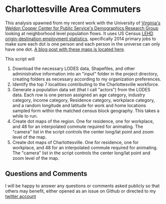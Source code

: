 # Charlottesville Area Commuters

This analysis spawned from my recent work with the University of [Virginia's Weldon Cooper Center for Public Service's Demographics Research Group](http://demographics.coopercenter.org/) looking at neighborhood level population flows. It uses US Census [LEHD origin-destination employment statistics](https://lehd.ces.census.gov/data/), specifically 2014 primary jobs to make sure each dot is one person and each person in the universe can only have one dot. [A blog post with these maps is located here](http://statchatva.org/2017/05/08/visualizing-commuter-flows-in-the-charlottesville-area/).

This script will

1. Download the necessary LODES data, Shapefiles, and other administrative information into an "input" folder in the project directory, creating folders as necessary according to my organization preferences.
2. Identify the top 7 localities contributing to the Charlottesville workforce.
3. Generate a population data set (that I call "actors") from the LODES data. Each row is one person assigned an age category, industry category, income category, Residence category, workplace category, and a random longitude and latitude for work and home locations sampled form within the matched census block geography. This takes a while to run.
4. Create dot maps of the region. One for residence, one for workplace, and 48 for an interpolated commute required for animating. The "camera" list in the script controls the center long/lat point and zoom level of the map.
5. Create dot maps of Charlottesville. One for residence, one for workplace, and 48 for an interpolated commute required for animating. The "camera" list in the script controls the center long/lat point and zoom level of the map.

## Questions and Comments

I will be happy to answer any questions or comments asked publicly so that others may benefit, either opened as an issue on Github or directed to my [twitter account](https://twitter.com/StephenHolz)